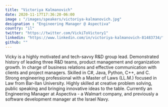 ```yaml
---
title: "Victoriya Kalmanovich"
date: 2020-11-17T17:36:20-06:00
image : "/images/speakers/victoriya-kalmanovich.jpg"
designation : "Engineering Manager @ Aspectiva"
country: "il"
twitter: "https://twitter.com/VickiToVictory1"
linkedin: "https://www.linkedin.com/in/victoriya-kalmanovich-81483734/"
github: ""
---
```


Vicky is a highly motivated and tech-savvy R&D group lead. Demonstrated history of leading three R&D teams, product management and organization growth. In charge of business relations and effective communication with clients and project managers. Skilled in C#, Java, Python, C++, and C. Strong engineering professional with a Master of Laws (LL.M.) focused in Law from Bar-Ilan University. Highly skilled at creative problem solving, public speaking and bringing innovative ideas to the table.  Currently an Engineering Manager at Aspectiva - a Walmart company, and previously a software development manager at the Israel Navy.
